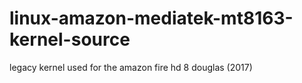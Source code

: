 # linux-amazon-mediatek-mt8163-kernel-source
legacy kernel used for the amazon fire hd 8 douglas (2017)
